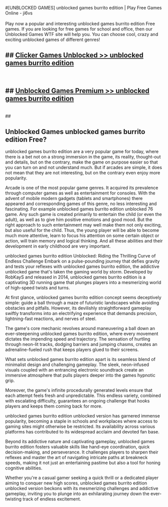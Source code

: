 #[UNBLOCKED GAMES] unblocked games burrito edition | Play Free Games Online - ji6vs <br>
<br>
Play now a popular and interesting unblocked games burrito edition Free games. If you are looking for free games for school and office, then our Unblocked Games WTF site will help you. You can choose cool, crazy and exciting unblocked games of different genres!


## ##  [Clicker Games Unblocked >> unblocked games burrito edition](http://freeplayer.one?title=unblocked_games_burrito_edition&ref=22)
  <br>

##  ## [Unblocked Games Premium >> unblocked games burrito edition](http://freeplayer.one?title=unblocked_games_burrito_edition&ref=22)
  <br>
  ##



## Unblocked Games unblocked games burrito edition Free?

unblocked games burrito edition are a very popular game for today, where there is a bet not on a strong immersion in the game, its reality, thought-out and details, but on the contrary, make the game on purpose easier so that you can turn on and not understand much. But if arcades are simple, it does not mean that they are not interesting, but on the contrary even enjoy more popularity.

Arcade is one of the most popular game genres. It acquired its prevalence through computer games as well as entertainment for consoles. With the advent of mobile modern gadgets (tablets and smartphones) there appeared and corresponding games of this genre, no less interesting and fascinating. For example unblocked games burrito edition unblocked 76 game. Any such game is created primarily to entertain the child (or even the adult), as well as to give him positive emotions and good mood. But the right approach to such entertainment may well make them not only exciting, but also useful for the child. Thus, the young player will be able to become much more attentive, learn to focus his attention on some certain object or action, will train memory and logical thinking. And all these abilities and their development in early childhood are very important.

unblocked games burrito edition Unblocked: Riding the Thrilling Curve of Endless Challenge
Embark on a pulse-pounding journey that defies gravity and tests your reflexes with unblocked games burrito edition, the addictive unblocked game that's taken the gaming world by storm. Developed by RobKayS and released in 2014, unblocked games burrito edition is a captivating 3D running game that plunges players into a mesmerizing world of high-speed twists and turns.

At first glance, unblocked games burrito edition concept seems deceptively simple: guide a ball through a maze of futuristic landscapes while avoiding obstacles and pitfalls. However, its devilishly straightforward gameplay swiftly transforms into an electrifying experience that demands precision, lightning-fast reactions, and nerves of steel.

The game's core mechanic revolves around maneuvering a ball down an ever-steepening unblocked games burrito edition, where every movement dictates the impending speed and trajectory. The sensation of hurtling through neon-lit tracks, dodging barriers and jumping chasms, creates an adrenaline-fueled rush that keeps players glued to their screens.

What sets unblocked games burrito edition apart is its seamless blend of minimalist design and challenging gameplay. The sleek, neon-infused visuals coupled with an entrancing electronic soundtrack create an immersive atmosphere that pulls players deeper into the games hypnotic grip.

Moreover, the game's infinite procedurally generated levels ensure that each attempt feels fresh and unpredictable. This endless variety, combined with escalating difficulty, guarantees an ongoing challenge that hooks players and keeps them coming back for more.

unblocked games burrito edition unblocked version has garnered immense popularity, becoming a staple in schools and workplaces where access to gaming sites might otherwise be restricted. Its availability across various platforms has contributed to its widespread acclaim and devoted fan base.

Beyond its addictive nature and captivating gameplay, unblocked games burrito edition fosters valuable skills like hand-eye coordination, quick decision-making, and perseverance. It challenges players to sharpen their reflexes and master the art of navigating intricate paths at breakneck speeds, making it not just an entertaining pastime but also a tool for honing cognitive abilities.

Whether you're a casual gamer seeking a quick thrill or a dedicated player aiming to conquer new high scores, unblocked games burrito edition unblocked version beckons with its mesmerizing challenges and addictive gameplay, inviting you to plunge into an exhilarating journey down the ever-twisting track of endless excitement.